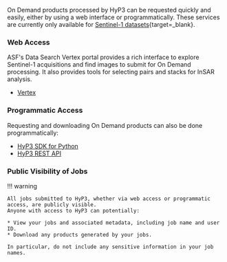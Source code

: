 On Demand products processed by HyP3 can be requested quickly and easily, either by
using a web interface or programmatically. These services are currently only available for [Sentinel-1 datasets](sentinel1.md "Sentinel-1 Mission" ){target=_blank}.

### Web Access 

ASF's Data Search Vertex portal provides a rich interface to explore Sentinel-1
acquisitions and find images to submit for On Demand processing. It also provides
tools for selecting pairs and stacks for InSAR analysis.

* [Vertex](using/vertex.md "Using Vertex")

### Programmatic Access
Requesting and downloading On Demand products can also be done programmatically:

* [HyP3 SDK for Python](using/sdk.md "Using SDK")
* [HyP3 REST API](using/api.md "Using API")

### Public Visibility of Jobs

!!! warning

    All jobs submitted to HyP3, whether via web access or programmatic access, are publicly visible.
    Anyone with access to HyP3 can potentially:

    * View your jobs and associated metadata, including job name and user ID.
    * Download any products generated by your jobs.

    In particular, do not include any sensitive information in your job names.
